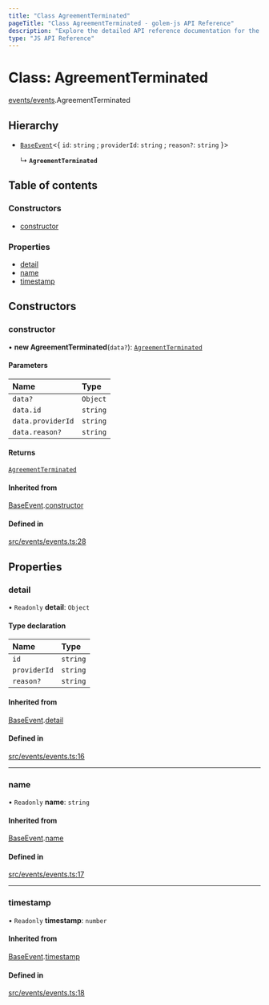 ```yaml
---
title: "Class AgreementTerminated"
pageTitle: "Class AgreementTerminated - golem-js API Reference"
description: "Explore the detailed API reference documentation for the Class AgreementTerminated within the golem-js SDK for the Golem Network."
type: "JS API Reference"
---
```

# Class: AgreementTerminated

[events/events](../modules/events_events).AgreementTerminated

## Hierarchy

- [`BaseEvent`](events_events.BaseEvent)\<\{ `id`: `string` ; `providerId`: `string` ; `reason?`: `string`  }\>

  ↳ **`AgreementTerminated`**

## Table of contents

### Constructors

- [constructor](events_events.AgreementTerminated#constructor)

### Properties

- [detail](events_events.AgreementTerminated#detail)
- [name](events_events.AgreementTerminated#name)
- [timestamp](events_events.AgreementTerminated#timestamp)

## Constructors

### constructor

• **new AgreementTerminated**(`data?`): [`AgreementTerminated`](events_events.AgreementTerminated)

#### Parameters

| Name | Type |
| :------ | :------ |
| `data?` | `Object` |
| `data.id` | `string` |
| `data.providerId` | `string` |
| `data.reason?` | `string` |

#### Returns

[`AgreementTerminated`](events_events.AgreementTerminated)

#### Inherited from

[BaseEvent](events_events.BaseEvent).[constructor](events_events.BaseEvent#constructor)

#### Defined in

[src/events/events.ts:28](https://github.com/golemfactory/golem-js/blob/d4f6a75/src/events/events.ts#L28)

## Properties

### detail

• `Readonly` **detail**: `Object`

#### Type declaration

| Name | Type |
| :------ | :------ |
| `id` | `string` |
| `providerId` | `string` |
| `reason?` | `string` |

#### Inherited from

[BaseEvent](events_events.BaseEvent).[detail](events_events.BaseEvent#detail)

#### Defined in

[src/events/events.ts:16](https://github.com/golemfactory/golem-js/blob/d4f6a75/src/events/events.ts#L16)

___

### name

• `Readonly` **name**: `string`

#### Inherited from

[BaseEvent](events_events.BaseEvent).[name](events_events.BaseEvent#name)

#### Defined in

[src/events/events.ts:17](https://github.com/golemfactory/golem-js/blob/d4f6a75/src/events/events.ts#L17)

___

### timestamp

• `Readonly` **timestamp**: `number`

#### Inherited from

[BaseEvent](events_events.BaseEvent).[timestamp](events_events.BaseEvent#timestamp)

#### Defined in

[src/events/events.ts:18](https://github.com/golemfactory/golem-js/blob/d4f6a75/src/events/events.ts#L18)
